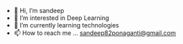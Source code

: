 - 👋 Hi, I’m sandeep
- 👀 I’m interested in Deep Learning
- 🌱 I’m currently learning technologies
- 📫 How to reach me ... sandeep82ponaganti@gmail.com

<!---
sandeepreddy5/sandeepreddy5 is a ✨ special ✨ repository because its `README.md` (this file) appears on your GitHub profile.
You can click the Preview link to take a look at your changes.
--->
